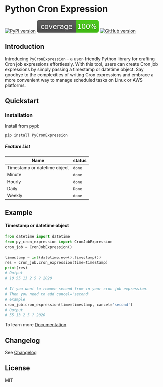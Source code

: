 # Python Cron Expression
[![PyPI version](https://badge.fury.io/py/PyCronExpression.svg)](https://badge.fury.io/py/PyCronExpression)
![Coverage](https://raw.githubusercontent.com/vubon/PyCronExpression/master/docs/coverage.svg)
[![GitHub version](https://badge.fury.io/gh/vubon%2FPyCronExpression.svg)](https://badge.fury.io/gh/vubon%2FPyCronExpression)

## Introduction
Introducing `PyCronExpression` – a user-friendly Python library for crafting Cron job expressions effortlessly.
With this tool, users can create Cron job expressions by simply passing a timestamp or datetime object.
Say goodbye to the complexities of writing Cron expressions
and embrace a more convenient way to manage scheduled tasks on Linux or AWS platforms.

## Quickstart
### Installation
Install from pypi: 
```shell script
pip install PyCronExpression
```

##### Feature List

| Name                         | status |
|------------------------------|--------|
| Timestamp or datetime object | `done` |
| Minute                       | `done` |
| Hourly                       | `done` |
| Daily                        | `Done` |
| Weekly                       | `done` |

## Example 

#### Timestamp or datetime object
```python
from datetime import datetime
from py_cron_expression import CronJobExpression
cron_job = CronJobExpression()

timestamp = int(datetime.now().timestamp())
res = cron_job.cron_expression(time=timestamp)
print(res)
# Output 
# 10 55 13 2 5 ? 2020

# If you want to remove second from in your cron job expression. 
# Then you need to add cancel='second'
# example
cron_job.cron_expression(time=timestamp, cancel='second')
# Output 
# 55 13 2 5 ? 2020
```
To learn more [Documentation](./docs/guide.md).

## Changelog
See [Changelog](CHANGELOG.md)

## License
MIT